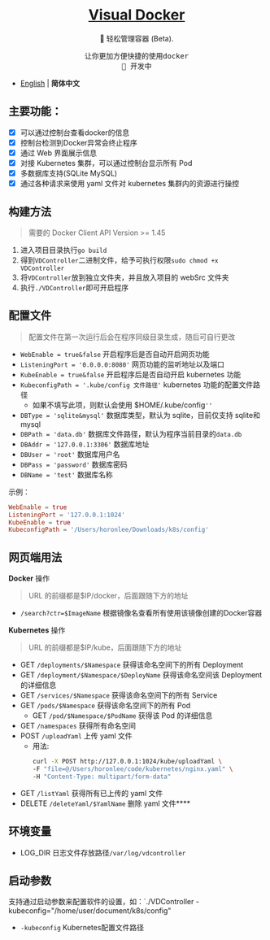 <h1 align="center">
<a href="https://blog.horonlee.com">Visual Docker</a>
</h1>

<p align="center">
🐳 轻松管理容器 (Beta).
</p>

<pre align="center">
让你更加方便快捷的使用docker
🧪 开发中
</pre>

- [English](./README.en-US.md) | **简体中文**

## 主要功能：
- [x] 可以通过控制台查看docker的信息
- [x] 控制台检测到Docker异常会终止程序
- [x] 通过 Web 界面展示信息
- [x] 对接 Kubernetes 集群，可以通过控制台显示所有 Pod
- [x] 多数据库支持(SQLite MySQL)
- [x] 通过各种请求来使用 yaml 文件对 kubernetes 集群内的资源进行操控

## 构建方法

> 需要的 Docker Client API Version >= 1.45

1. 进入项目目录执行`go build`
2. 得到`VDController`二进制文件，给予可执行权限`sudo chmod +x VDController`
3. 将`VDController`放到独立文件夹，并且放入项目的 webSrc 文件夹
4. 执行`./VDController`即可开启程序

## 配置文件

> 配置文件在第一次运行后会在程序同级目录生成，随后可自行更改

- `WebEnable = true&false` 开启程序后是否自动开启网页功能
- `ListeningPort = '0.0.0.0:8080'` 网页功能的监听地址以及端口
- `KubeEnable = true&false` 开启程序后是否自动开启 kubernetes 功能
- `KubeconfigPath = '.kube/config 文件路径'` kubernetes 功能的配置文件路径
  - 如果不填写此项，则默认会使用 $HOME/.kube/config`''`
- `DBType = 'sqlite&mysql'` 数据库类型，默认为 sqlite，目前仅支持 sqlite和mysql
- `DBPath = 'data.db'` 数据库文件路径，默认为程序当前目录的`data.db`
- `DBAddr = '127.0.0.1:3306'` 数据库地址
- `DBUser = 'root'` 数据库用户名
- `DBPass = 'password'` 数据库密码
- `DBName = 'test'` 数据库名称

示例：

```toml
WebEnable = true
ListeningPort = '127.0.0.1:1024'
KubeEnable = true
KubeconfigPath = '/Users/horonlee/Downloads/k8s/config'
```

## 网页端用法

**Docker** 操作

   > URL 的前缀都是$IP/docker，后面跟随下方的地址

- `/search?ctr=$ImageName` 根据镜像名查看所有使用该镜像创建的Docker容器

**Kubernetes** 操作

   > URL 的前缀都是$IP/kube，后面跟随下方的地址

- GET `/deployments/$Namespace` 获得该命名空间下的所有 Deployment
- GET `/deployment/$Namespace/$DeployName` 获得该命名空间该 Deployment 的详细信息
- GET `/services/$Namespace` 获得该命名空间下的所有 Service
- GET `/pods/$Namespace` 获得该命名空间下的所有 Pod
  - GET `/pod/$Namespace/$PodName` 获得该 Pod 的详细信息 
- GET `/namespaces` 获得所有命名空间
- POST `/uploadYaml` 上传 yaml 文件
  - 用法:
    ```bash
    curl -X POST http://127.0.0.1:1024/kube/uploadYaml \
    -F "file=@/Users/horonlee/code/kubernetes/nginx.yaml" \
    -H "Content-Type: multipart/form-data"
    ```
- GET `/listYaml` 获得所有已上传的 yaml 文件
- DELETE `/deleteYaml/$YamlName` 删除 yaml 文件****


## 环境变量
- LOG_DIR 日志文件存放路径`/var/log/vdcontroller`

## 启动参数

支持通过启动参数来配置软件的设置，如：`./VDController -kubeconfig="/home/user/document/k8s/config"

- `-kubeconfig` Kubernetes配置文件路径